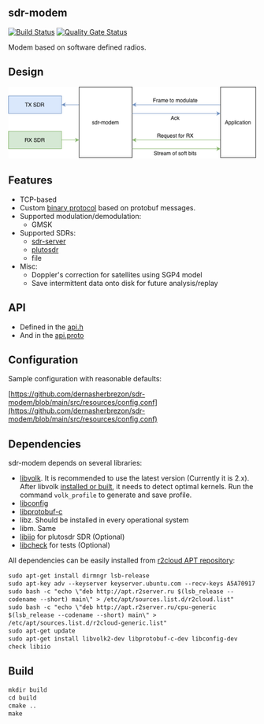## sdr-modem

[![Build Status](https://app.travis-ci.com/dernasherbrezon/sdr-modem.svg?branch=main)](https://app.travis-ci.com/github/dernasherbrezon/sdr-modem) [![Quality Gate Status](https://sonarcloud.io/api/project_badges/measure?project=dernasherbrezon_sdr-modem&metric=alert_status)](https://sonarcloud.io/dashboard?id=dernasherbrezon_sdr-modem)

Modem based on software defined radios.

## Design

![design](docs/design.png?raw=true)

## Features

 * TCP-based
 * Custom [binary protocol](https://github.com/dernasherbrezon/sdr-modem/blob/main/api.proto) based on protobuf messages.
 * Supported modulation/demodulation:
   * GMSK
 * Supported SDRs:
   * [sdr-server](https://github.com/dernasherbrezon/sdr-server)
   * [plutosdr](https://www.analog.com/en/design-center/evaluation-hardware-and-software/evaluation-boards-kits/adalm-pluto.html)
   * file
 * Misc:
   * Doppler's correction for satellites using SGP4 model
   * Save intermittent data onto disk for future analysis/replay

## API

 * Defined in the [api.h](https://github.com/dernasherbrezon/sdr-modem/blob/main/src/api.h)
 * And in the [api.proto](https://github.com/dernasherbrezon/sdr-modem/blob/main/api.proto)


## Configuration

Sample configuration with reasonable defaults:

[https://github.com/dernasherbrezon/sdr-modem/blob/main/src/resources/config.conf](https://github.com/dernasherbrezon/sdr-modem/blob/main/src/resources/config.conf)

## Dependencies

sdr-modem depends on several libraries:

* [libvolk](https://www.libvolk.org). It is recommended to use the latest version (Currently it is 2.x). After libvolk [installed or built](https://github.com/gnuradio/volk#building-on-most-x86-32-bit-and-64-bit-platforms), it needs to detect optimal kernels. Run the command ```volk_profile``` to generate and save profile.
* [libconfig](https://hyperrealm.github.io/libconfig/libconfig_manual.html)
* [libprotobuf-c](https://github.com/protobuf-c/protobuf-c)
* libz. Should be installed in every operational system
* libm. Same
* [libiio](https://github.com/analogdevicesinc/libiio) for plutosdr SDR (Optional)
* [libcheck](https://libcheck.github.io/check/) for tests (Optional)

All dependencies can be easily installed from [r2cloud APT repository](https://r2server.ru/apt.html):

```
sudo apt-get install dirmngr lsb-release
sudo apt-key adv --keyserver keyserver.ubuntu.com --recv-keys A5A70917
sudo bash -c "echo \"deb http://apt.r2server.ru $(lsb_release --codename --short) main\" > /etc/apt/sources.list.d/r2cloud.list"
sudo bash -c "echo \"deb http://apt.r2server.ru/cpu-generic $(lsb_release --codename --short) main\" > /etc/apt/sources.list.d/r2cloud-generic.list"
sudo apt-get update
sudo apt-get install libvolk2-dev libprotobuf-c-dev libconfig-dev check libiio
```

## Build

```
mkdir build
cd build
cmake ..
make
```